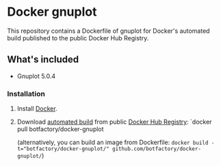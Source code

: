 # Docker gnuplot

This repository contains a Dockerfile of gnuplot for Docker's automated build published to the public Docker Hub Registry.

## What's included
- Gnuplot 5.0.4

### Installation
1. Install [Docker](https://www.docker.com/).

2. Download [automated build](https://registry.hub.docker.com/u/botfactory/docker-gnuplot) from public [Docker Hub Registry](https://registry.hub.docker.com/): `docker pull botfactory/docker-gnuplot

   (alternatively, you can build an image from Dockerfile: `docker build -t="botfactory/docker-gnuplot/" github.com/botfactory/docker-gnuplot/`)